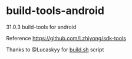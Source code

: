 # build-tools-android
31.0.3 build-tools for android

Reference https://github.com/Lzhiyong/sdk-tools

Thanks to @Lucaskyy for [build.sh](https://github.com/ReVancedTeam/aapt2/blob/main/build.sh) script
